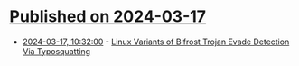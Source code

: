 # [Published on 2024-03-17](index.md)

* [2024-03-17, 10:32:00](https://soylentnews.org/article.pl?sid=24/03/16/1626240&from=rss) - [Linux Variants of Bifrost Trojan Evade Detection Via Typosquatting](https://soylentnews.org/article.pl?sid=24/03/16/1626240&from=rss)
